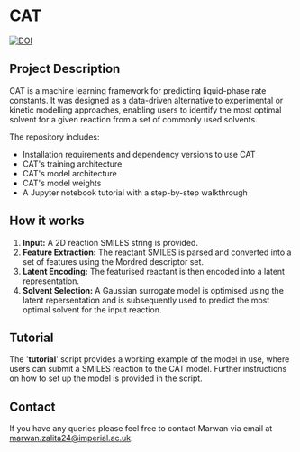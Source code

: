 # CAT
[![DOI](https://zenodo.org/badge/1037222864.svg)](https://doi.org/10.5281/zenodo.16887610)
## Project Description
CAT is a machine learning framework for predicting liquid-phase rate constants. It was designed as a data-driven alternative to experimental or kinetic modelling approaches, enabling users to identify the most optimal solvent for a given reaction from a set of commonly used solvents.

The repository includes:
- Installation requirements and dependency versions to use CAT
- CAT's training architecture
- CAT's model architecture
- CAT's model weights
- A Jupyter notebook tutorial with a step-by-step walkthrough

## How it works
1. **Input:** A 2D reaction SMILES string is provided.
2. **Feature Extraction:** The reactant SMILES is parsed and converted into a set of features using the Mordred descriptor set.
3. **Latent Encoding:** The featurised reactant is then encoded into a latent representation.
4. **Solvent Selection:** A Gaussian surrogate model is optimised using the latent repersentation and is subsequently used to predict the most optimal solvent for the input reaction. 

## Tutorial 
The '**tutorial**' script provides a working example of the model in use, where users can submit a SMILES reaction to the CAT model. Further instructions on how to set up the model is provided in the script.   

## Contact
If you have any queries please feel free to contact Marwan via email at marwan.zalita24@imperial.ac.uk. 
